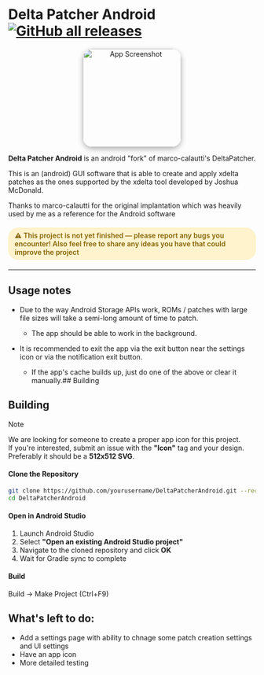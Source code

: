# Delta Patcher Android [![GitHub all releases](https://img.shields.io/github/downloads/OWNER/REPO/total.svg?style=flat-square)](https://github.com/innixunix/DeltaPatcherAndroid/releases)

<p align="center">
  <img src="https://github.com/user-attachments/assets/b752635a-7281-4de6-956c-9e0cd78552c5" 
       alt="App Screenshot" 
       width="200" 
       style="border-radius:20px; box-shadow:0 4px 12px rgba(0,0,0,0.3);" />
</p>

**Delta Patcher Android** is an android "fork" of marco-calautti's DeltaPatcher.

This is an (android) GUI software that is able to create and apply xdelta patches as the ones supported by the xdelta tool developed by Joshua McDonald.

Thanks to marco-calautti for the original implantation  which was heavily used by me as a reference for the Android software


<div style="display:inline-block; background:#fff3cd; color:#856404; border:1px solid #ffeeba; border-radius:20px; padding:6px 12px; font-weight:600; font-size:14px; margin:6px 0;">
⚠️ This project is not yet finished — please report any bugs you encounter! Also feel free to share any ideas you have that could improve the project
</div>

---------------------------------
## Usage notes

- Due to the way Android Storage APIs work, ROMs / patches with large file sizes will take a semi-long amount of time to patch.

  - The app should be able to work in the background.

- It is recommended to exit the app via the exit button near the settings icon or via the notification exit button.

  - If the app's cache builds up, just do one of the above or clear it manually.## Building

## Building
> [!NOTE]  
> We are looking for someone to create a proper app icon for this project.  
> If you're interested, submit an issue with the **"Icon"** tag and your design.  
> Preferably it should be a **512x512 SVG**.

#### Clone the Repository
```bash
git clone https://github.com/yourusername/DeltaPatcherAndroid.git --recursive
cd DeltaPatcherAndroid
```

#### Open in Android Studio
1. Launch Android Studio
2. Select **"Open an existing Android Studio project"**
3. Navigate to the cloned repository and click **OK**
4. Wait for Gradle sync to complete

#### Build 
Build → Make Project (Ctrl+F9)


## What's left to do:

- Add a settings page with ability to chnage some patch creation settings and UI settings
- Have an app icon
- More detailed testing
